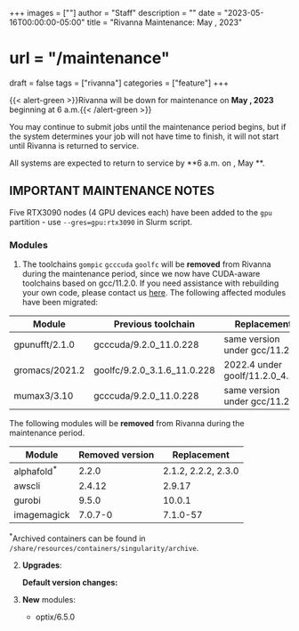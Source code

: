 +++
images = [""]
author = "Staff"
description = ""
date = "2023-05-16T00:00:00-05:00"
title = "Rivanna Maintenance: May , 2023"
# url = "/maintenance"
draft = false
tags = ["rivanna"]
categories = ["feature"]
+++

{{< alert-green >}}Rivanna will be down for maintenance on <strong>May , 2023</strong> beginning at 6 a.m.{{< /alert-green >}}

You may continue to submit jobs until the maintenance period begins, but if the system determines your job will not have time to finish, it will not start until Rivanna is returned to service.

All systems are expected to return to service by **6 a.m. on , May **.

## IMPORTANT MAINTENANCE NOTES

Five RTX3090 nodes (4 GPU devices each) have been added to the `gpu` partition - use `--gres=gpu:rtx3090` in Slurm script.

### Modules

1. The toolchains `gompic` `gcccuda` `goolfc` will be **removed** from Rivanna during the maintenance period, since we now have CUDA-aware toolchains based on gcc/11.2.0. If you need assistance with rebuilding your own code, please contact us [here](https://www.rc.virginia.edu/form/support-request/). The following affected modules have been migrated:

| Module | Previous toolchain | Replacement |
|---|---|---|
|gpunufft/2.1.0 | gcccuda/9.2.0_11.0.228     | same version under gcc/11.2.0 |
|gromacs/2021.2 | goolfc/9.2.0_3.1.6_11.0.228| 2022.4 under goolf/11.2.0_4.1.4 |
|mumax3/3.10    | gcccuda/9.2.0_11.0.228     | same version under gcc/11.2.0 |

The following modules will be **removed** from Rivanna during the maintenance period.

| Module | Removed version | Replacement |
|---|---|---|
|alphafold<sup>*</sup> | 2.2.0 | 2.1.2, 2.2.2, 2.3.0 |
|awscli | 2.4.12 | 2.9.17 |
|gurobi | 9.5.0  | 10.0.1 |
|imagemagick | 7.0.7-0 | 7.1.0-57 |

<sup>*</sup>Archived containers can be found in `/share/resources/containers/singularity/archive`.

2. **Upgrades**:

    **Default version changes:**

3. **New** modules:
    
    - optix/6.5.0
